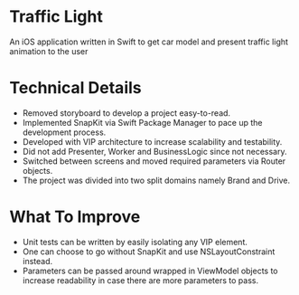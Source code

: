 # Traffic Light
An iOS application written in Swift to get car model and present traffic light animation to the user

# Technical Details
* Removed storyboard to develop a project easy-to-read.
* Implemented SnapKit via Swift Package Manager to pace up the development process.
* Developed with VIP architecture to increase scalability and testability.
* Did not add Presenter, Worker and BusinessLogic since not necessary.
* Switched between screens and moved required parameters via Router objects.
* The project was divided into two split domains namely Brand and Drive. 
  
# What To Improve
* Unit tests can be written by easily isolating any VIP element.
* One can choose to go without SnapKit and use NSLayoutConstraint instead.
* Parameters can be passed around wrapped in ViewModel objects to increase readability in case there are more parameters to pass.

